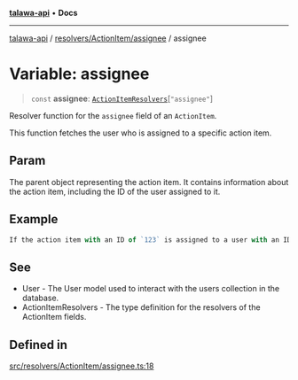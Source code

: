 [**talawa-api**](../../../../README.md) • **Docs**

***

[talawa-api](../../../../modules.md) / [resolvers/ActionItem/assignee](../README.md) / assignee

# Variable: assignee

> `const` **assignee**: [`ActionItemResolvers`](../../../../types/generatedGraphQLTypes/type-aliases/ActionItemResolvers.md)\[`"assignee"`\]

Resolver function for the `assignee` field of an `ActionItem`.

This function fetches the user who is assigned to a specific action item.

## Param

The parent object representing the action item. It contains information about the action item, including the ID of the user assigned to it.

## Example

```ts
If the action item with an ID of `123` is assigned to a user with an ID of `456`, this resolver will find the user with the ID `456` in the database and return their information.
```

## See

 - User - The User model used to interact with the users collection in the database.
 - ActionItemResolvers - The type definition for the resolvers of the ActionItem fields.

## Defined in

[src/resolvers/ActionItem/assignee.ts:18](https://github.com/PalisadoesFoundation/talawa-api/blob/6712e9940a5702665afc506fa9f6e9d7e1dc7991/src/resolvers/ActionItem/assignee.ts#L18)
